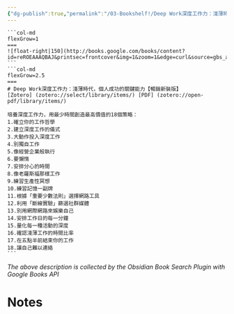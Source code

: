 ```yaml
---
{"dg-publish":true,"permalink":"/03-Bookshelf!/Deep Work深度工作力：淺薄時代，個人成功的關鍵能力【暢銷新裝版】-卡爾．紐波特/","title":"Deep Work深度工作力","noteIcon":"1","created":"2024-09-12T18:50:22.000+08:00","updated":"2024-09-12T19:30:17.767+08:00"}
---
```



````col
```col-md
flexGrow=1
===
![float-right|150](http://books.google.com/books/content?id=reROEAAAQBAJ&printsec=frontcover&img=1&zoom=1&edge=curl&source=gbs_api)
```
```col-md
flexGrow=2.5
===
# Deep Work深度工作力：淺薄時代，個人成功的關鍵能力【暢銷新裝版】
[Zotero] (zotero://select/library/items/) [PDF] (zotero://open-pdf/library/items/)

培養深度工作力，用最少時間創造最高價值的18個策略： 
1.確立你的工作哲學 
2.建立深度工作的儀式 
3.大動作投入深度工作 
4.別獨自工作 
5.像經營企業般執行 
6.要懶惰 
7.安排分心的時間 
8.像老羅斯福那樣工作 
9.練習生產性冥想 
10.練習記憶一副牌 
11.根據「重要少數法則」選擇網路工具 
12.利用「斷線實驗」篩選社群媒體 
13.別用網際網路來娛樂自己 
14.安排工作日的每一分鐘 
15.量化每一種活動的深度 
16.確認淺薄工作的時間比率 
17.在五點半前結束你的工作 
18.讓自己難以連絡
```
````

_The above description is collected by the Obsidian Book Search Plugin with Google Books API_

# Notes